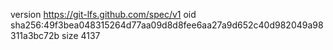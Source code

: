 version https://git-lfs.github.com/spec/v1
oid sha256:49f3bea048315264d77aa09d8d8fee6aa27a9d652c40d982049a98311a3bc72b
size 4137
